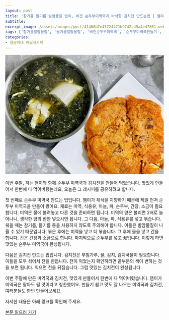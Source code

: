 ```yaml
---
layout: post
title: '참기름 들기름 발암물질 없이, 비건 순두부미역국과 바삭한 김치전 만드는법 | 젤리곰밥상'
subtitle: 
excerpt_image: /assets/images/post/41468b7e45724471b9742cd9a4ed7861.webp
tags: ['참기름발암물질', '들기름발암물질', '비건순두부미역국', '순두부미역국만들기', '바삭한김치전만드는법', '젤리곰밥상']
categories: 
- 햄곰이네 비밀레시피
---
```


![메인 이미지](/assets/images/post/41468b7e45724471b9742cd9a4ed7861.webp)

이번 주말, 저는 햄이와 함께 순두부 미역국과 김치전을 만들어 먹었습니다. 맛있게 만들어서 한번에 다 먹어버렸는데요, 오늘은 그 레시피를 공유하려고 합니다.

첫 번째로 순두부 미역국 만드는 법입니다. 햄이가 채식을 지향하기 때문에 제일 먼저 순두부 미역국을 만들어 봤어요. 재료는 미역, 식용유, 마늘, 파, 순두부, 간장, 소금이 필요합니다. 미역은 물에 불려놓고 다른 것을 준비하면 됩니다. 미역의 양은 불리면 2배로 늘어나니, 생각한 양의 반만 넣으시면 됩니다. 그 다음, 마늘, 파, 식용유를 넣고 볶습니다. 볶을 때는 참기름, 들기름 등을 사용하지 않도록 주의해야 합니다. 이들은 발암물질이 나올 수 있기 때문입니다. 볶은 후에는 미역을 넣고 더 볶습니다. 그 후에 물을 넣고 간을 합니다. 간은 간장과 소금으로 합니다. 마지막으로 순두부를 넣고 끓입니다. 이렇게 하면 맛있는 순두부 미역국이 완성됩니다.

다음은 김치전 만드는 법입니다. 김치전은 부침가루, 물, 김치, 김치국물이 필요합니다. 이들을 모두 섞어서 전을 만듭니다. 전이 익었는지 확인하려면 끝부분의 색이 변하는 것을 보면 됩니다. 익으면 전을 뒤집습니다. 그럼 맛있는 김치전이 완성됩니다.

이번 주말에 만든 미역국과 김치전, 맛있게 만들어서 한번에 다 먹어버렸습니다. 햄이가 미역국은 팔아도 될 맛이라고 칭찬했어요. 만들기 쉽고 맛도 잘 나오는 미역국과 김치전, 여러분들도 한번 만들어보세요.

자세한 내용은 아래 링크를 확인해 주세요.

[본문 읽으러 가기](https://m.blog.naver.com/ham_eaten_jellybear/223228217375)
